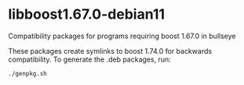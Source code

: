 # libboost1.67.0-debian11
Compatibility packages for programs requiring boost 1.67.0 in bullseye

These packages create symlinks to boost 1.74.0 for backwards compatibility.
To generate the .deb packages, run:

```bash
./genpkg.sh
```
 
